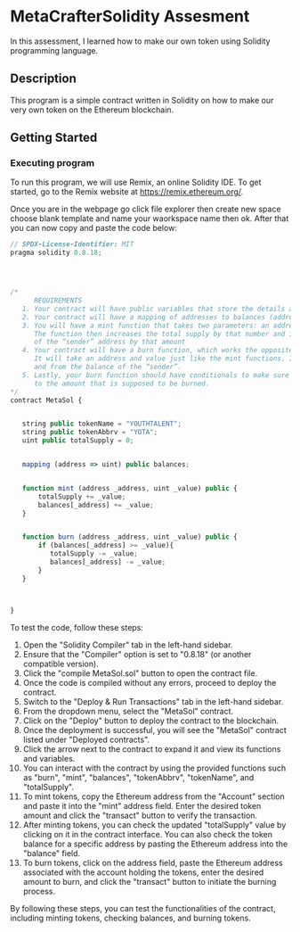 # MetaCrafterSolidity Assesment
In this assessment, I learned how to make our own token using Solidity programming language.

## Description

This program is a simple contract written in Solidity on how to make our very own token on the Ethereum blockchain.

## Getting Started

### Executing program

To run this program, we will use Remix, an online Solidity IDE. To get started, go to the Remix website at https://remix.ethereum.org/.

Once you are in the webpage go click file explorer then create new space choose blank template and name your waorkspace name then ok. 
 After that you can now copy and paste the code below:

 ```javascript
// SPDX-License-Identifier: MIT
pragma solidity 0.8.18;




/*
       REQUIREMENTS
    1. Your contract will have public variables that store the details about your coin (Token Name, Token Abbrv., Total Supply)
    2. Your contract will have a mapping of addresses to balances (address => uint)
    3. You will have a mint function that takes two parameters: an address and a value.
       The function then increases the total supply by that number and increases the balance
       of the “sender” address by that amount
    4. Your contract will have a burn function, which works the opposite of the mint function, as it will destroy tokens.
       It will take an address and value just like the mint functions. It will then deduct the value from the total supply
       and from the balance of the “sender”.
    5. Lastly, your burn function should have conditionals to make sure the balance of "sender" is greater than or equal
       to the amount that is supposed to be burned.
*/
contract MetaSol {


    string public tokenName = "YOUTHTALENT";
    string public tokenAbbrv = "YOTA";
    uint public totalSupply = 0;


    mapping (address => uint) public balances;


    function mint (address _address, uint _value) public {
        totalSupply += _value;
        balances[_address] += _value;
    }


    function burn (address _address, uint _value) public {
        if (balances[_address] >= _value){
           totalSupply -= _value;
           balances[_address] -= _value;
        }
    }
 


}

```
To test the code, follow these steps:

1. Open the "Solidity Compiler" tab in the left-hand sidebar.
2. Ensure that the "Compiler" option is set to "0.8.18" (or another compatible version).
3. Click the "compile MetaSol.sol" button to open the contract file.
4. Once the code is compiled without any errors, proceed to deploy the contract.
5. Switch to the "Deploy & Run Transactions" tab in the left-hand sidebar.
6. From the dropdown menu, select the "MetaSol" contract.
7. Click on the "Deploy" button to deploy the contract to the blockchain.
8. Once the deployment is successful, you will see the "MetaSol" contract listed under "Deployed contracts".
9. Click the arrow next to the contract to expand it and view its functions and variables.
10. You can interact with the contract by using the provided functions such as "burn", "mint", "balances", "tokenAbbrv", "tokenName", and "totalSupply".
11. To mint tokens, copy the Ethereum address from the "Account" section and paste it into the "mint" address field. Enter the desired token amount and click the "transact" button to verify the transaction.
12. After minting tokens, you can check the updated "totalSupply" value by clicking on it in the contract interface. You can also check the token balance for a specific address by pasting the Ethereum address into the "balance" field.
13. To burn tokens, click on the address field, paste the Ethereum address associated with the account holding the tokens, enter the desired amount to burn, and click the "transact" button to initiate the burning process.

By following these steps, you can test the functionalities of the contract, including minting tokens, checking balances, and burning tokens.
